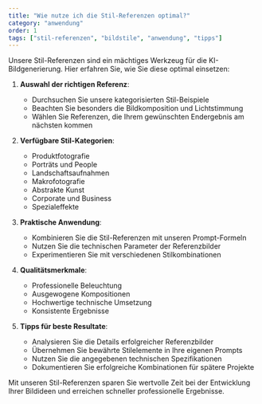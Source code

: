 ```yaml
---
title: "Wie nutze ich die Stil-Referenzen optimal?"
category: "anwendung"
order: 1
tags: ["stil-referenzen", "bildstile", "anwendung", "tipps"]
---
```


Unsere Stil-Referenzen sind ein mächtiges Werkzeug für die KI-Bildgenerierung. Hier erfahren Sie, wie Sie diese optimal einsetzen:

1. **Auswahl der richtigen Referenz**:
   - Durchsuchen Sie unsere kategorisierten Stil-Beispiele
   - Beachten Sie besonders die Bildkomposition und Lichtstimmung
   - Wählen Sie Referenzen, die Ihrem gewünschten Endergebnis am nächsten kommen

2. **Verfügbare Stil-Kategorien**:
   - Produktfotografie
   - Porträts und People
   - Landschaftsaufnahmen
   - Makrofotografie
   - Abstrakte Kunst
   - Corporate und Business
   - Spezialeffekte

3. **Praktische Anwendung**:
   - Kombinieren Sie die Stil-Referenzen mit unseren Prompt-Formeln
   - Nutzen Sie die technischen Parameter der Referenzbilder
   - Experimentieren Sie mit verschiedenen Stilkombinationen

4. **Qualitätsmerkmale**:
   - Professionelle Beleuchtung
   - Ausgewogene Kompositionen
   - Hochwertige technische Umsetzung
   - Konsistente Ergebnisse

5. **Tipps für beste Resultate**:
   - Analysieren Sie die Details erfolgreicher Referenzbilder
   - Übernehmen Sie bewährte Stilelemente in Ihre eigenen Prompts
   - Nutzen Sie die angegebenen technischen Spezifikationen
   - Dokumentieren Sie erfolgreiche Kombinationen für spätere Projekte

Mit unseren Stil-Referenzen sparen Sie wertvolle Zeit bei der Entwicklung Ihrer Bildideen und erreichen schneller professionelle Ergebnisse.
